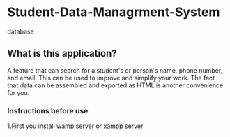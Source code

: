# Student-Data-Managrment-System
database

## What is this application?

A feature that can search for a student's or person's name, phone number, and email. This can be used to improve and simplify your work. The fact that data can be assembled and exported as HTML is another convenience for you.

### Instructions before use

1.First you install <a href="https://www.wampserver.com/en/download-wampserver-64bits/" target='_blank'> wamp </a> server or <a href="https://www.apachefriends.org/download.html" target='_blank' > xampp server </a>
